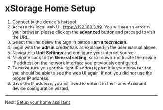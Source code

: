# xStorage Home Setup
1. Connect to the device's hotspot.
2. Access the local web UI: https://192.168.3.99. You will see an error in your browser, please click on the **advanced** button and proceed to visit the URL.
3. Select the link below the Sign in button **I am a technician**.
4. Login with the **admin** credentials as explained in the user manual above.
5. Navigate to **Unit Settings** and configure your internet source
6. Navigate back to the **General setting**, scroll down and locate the device IP address on the network interface you previously configured.
7. To make sure you got the right IP address, past it in your browser and you should be able to see the web UI again. If not, you did not use the proper IP address.
8. Save the IP address, you will need to enter it in the Home Assistant device configuration wizard.

---
Next: [Setup your home assistant](https://genestealer.github.io/home_assistant_eaton_battery_storage/setup-home-assistant)